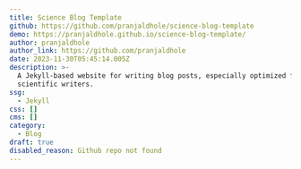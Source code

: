 ```yaml
---
title: Science Blog Template
github: https://github.com/pranjaldhole/science-blog-template
demo: https://pranjaldhole.github.io/science-blog-template/
author: pranjaldhole
author_link: https://github.com/pranjaldhole
date: 2023-11-30T05:45:14.005Z
description: >-
  A Jekyll-based website for writing blog posts, especially optimized for
  scientific writers.
ssg:
  - Jekyll
css: []
cms: []
category:
  - Blog
draft: true
disabled_reason: Github repo not found
---
```

